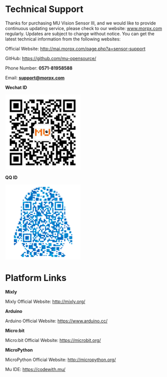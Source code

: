 # Technical Support

Thanks for purchasing MU Vision Sensor III, and we would like to provide continuous updating service, please check to our website: www.morpx.com regularly. 
Updates are subject to change without notice. You can get the latest technical information from the following websites:

Official Website: <http://mai.morpx.com/page.php?a=sensor-support>

GitHub: <https://github.com/mu-opensource/>

Phone Number: **0571-81958588**

Email: **support@morpx.com**

**Wechat ID**

![](./images/QRcode_WeChat.png)

**QQ ID**

![](./images/QRcode_QQ.png)

# Platform Links

**Mixly**

Mixly Official Website: <http://mixly.org/>

**Arduino**

Arduino Official Website: <https://www.arduino.cc/>

**Micro:bit**

Micro:bit Official Website: <https://microbit.org/>

**MicroPython**

MicroPython Official Website: <http://micropython.org/>

Mu IDE: <https://codewith.mu/>
